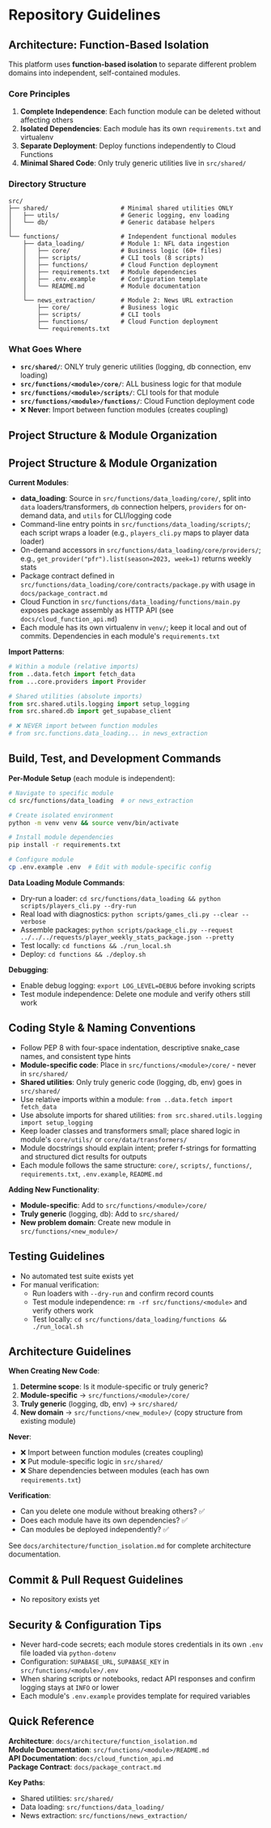 # Repository Guidelines

## Architecture: Function-Based Isolation

This platform uses **function-based isolation** to separate different problem domains into independent, self-contained modules.

### Core Principles
1. **Complete Independence**: Each function module can be deleted without affecting others
2. **Isolated Dependencies**: Each module has its own `requirements.txt` and virtualenv
3. **Separate Deployment**: Deploy functions independently to Cloud Functions
4. **Minimal Shared Code**: Only truly generic utilities live in `src/shared/`

### Directory Structure
```
src/
├── shared/                    # Minimal shared utilities ONLY
│   ├── utils/                 # Generic logging, env loading
│   └── db/                    # Generic database helpers
│
└── functions/                 # Independent functional modules
    ├── data_loading/          # Module 1: NFL data ingestion
    │   ├── core/              # Business logic (60+ files)
    │   ├── scripts/           # CLI tools (8 scripts)
    │   ├── functions/         # Cloud Function deployment
    │   ├── requirements.txt   # Module dependencies
    │   ├── .env.example       # Configuration template
    │   └── README.md          # Module documentation
    │
    └── news_extraction/       # Module 2: News URL extraction
        ├── core/              # Business logic
        ├── scripts/           # CLI tools
        ├── functions/         # Cloud Function deployment
        └── requirements.txt
```

### What Goes Where
- **`src/shared/`**: ONLY truly generic utilities (logging, db connection, env loading)
- **`src/functions/<module>/core/`**: ALL business logic for that module
- **`src/functions/<module>/scripts/`**: CLI tools for that module
- **`src/functions/<module>/functions/`**: Cloud Function deployment code
- ❌ **Never**: Import between function modules (creates coupling)

## Project Structure & Module Organization
## Project Structure & Module Organization

**Current Modules**:
- **data_loading**: Source in `src/functions/data_loading/core/`, split into `data` loaders/transformers, `db` connection helpers, `providers` for on-demand data, and `utils` for CLI/logging code
- Command-line entry points in `src/functions/data_loading/scripts/`; each script wraps a loader (e.g., `players_cli.py` maps to player data loader)
- On-demand accessors in `src/functions/data_loading/core/providers/`; e.g., `get_provider("pfr").list(season=2023, week=1)` returns weekly stats
- Package contract defined in `src/functions/data_loading/core/contracts/package.py` with usage in `docs/package_contract.md`
- Cloud Function in `src/functions/data_loading/functions/main.py` exposes package assembly as HTTP API (see `docs/cloud_function_api.md`)
- Each module has its own virtualenv in `venv/`; keep it local and out of commits. Dependencies in each module's `requirements.txt`

**Import Patterns**:
```python
# Within a module (relative imports)
from ..data.fetch import fetch_data
from ...core.providers import Provider

# Shared utilities (absolute imports)
from src.shared.utils.logging import setup_logging
from src.shared.db import get_supabase_client

# ❌ NEVER import between function modules
# from src.functions.data_loading... in news_extraction
```

## Build, Test, and Development Commands

**Per-Module Setup** (each module is independent):
```bash
# Navigate to specific module
cd src/functions/data_loading  # or news_extraction

# Create isolated environment
python -m venv venv && source venv/bin/activate

# Install module dependencies
pip install -r requirements.txt

# Configure module
cp .env.example .env  # Edit with module-specific config
```

**Data Loading Module Commands**:
- Dry-run a loader: `cd src/functions/data_loading && python scripts/players_cli.py --dry-run`
- Real load with diagnostics: `python scripts/games_cli.py --clear --verbose`
- Assemble packages: `python scripts/package_cli.py --request ../../../requests/player_weekly_stats_package.json --pretty`
- Test locally: `cd functions && ./run_local.sh`
- Deploy: `cd functions && ./deploy.sh`

**Debugging**:
- Enable debug logging: `export LOG_LEVEL=DEBUG` before invoking scripts
- Test module independence: Delete one module and verify others still work

## Coding Style & Naming Conventions

- Follow PEP 8 with four-space indentation, descriptive snake_case names, and consistent type hints
- **Module-specific code**: Place in `src/functions/<module>/core/` - never in `src/shared/`
- **Shared utilities**: Only truly generic code (logging, db, env) goes in `src/shared/`
- Use relative imports within a module: `from ..data.fetch import fetch_data`
- Use absolute imports for shared utilities: `from src.shared.utils.logging import setup_logging`
- Keep loader classes and transformers small; place shared logic in module's `core/utils/` or `core/data/transformers/`
- Module docstrings should explain intent; prefer f-strings for formatting and structured dict results for outputs
- Each module follows the same structure: `core/`, `scripts/`, `functions/`, `requirements.txt`, `.env.example`, `README.md`

**Adding New Functionality**:
- **Module-specific**: Add to `src/functions/<module>/core/`
- **Truly generic** (logging, db): Add to `src/shared/`
- **New problem domain**: Create new module in `src/functions/<new_module>/`

## Testing Guidelines

- No automated test suite exists yet
- For manual verification: 
  - Run loaders with `--dry-run` and confirm record counts
  - Test module independence: `rm -rf src/functions/<module>` and verify others work
  - Test locally: `cd src/functions/data_loading/functions && ./run_local.sh`

## Architecture Guidelines

**When Creating New Code**:
1. **Determine scope**: Is it module-specific or truly generic?
2. **Module-specific** → `src/functions/<module>/core/`
3. **Truly generic** (logging, db, env) → `src/shared/`
4. **New domain** → `src/functions/<new_module>/` (copy structure from existing module)

**Never**:
- ❌ Import between function modules (creates coupling)
- ❌ Put module-specific logic in `src/shared/`
- ❌ Share dependencies between modules (each has own `requirements.txt`)

**Verification**:
- Can you delete one module without breaking others? ✅
- Does each module have its own dependencies? ✅
- Can modules be deployed independently? ✅

See `docs/architecture/function_isolation.md` for complete architecture documentation.

## Commit & Pull Request Guidelines

- No repository exists yet

## Security & Configuration Tips

- Never hard-code secrets; each module stores credentials in its own `.env` file loaded via `python-dotenv`
- Configuration: `SUPABASE_URL`, `SUPABASE_KEY` in `src/functions/<module>/.env`
- When sharing scripts or notebooks, redact API responses and confirm logging stays at `INFO` or lower
- Each module's `.env.example` provides template for required variables

## Quick Reference

**Architecture**: `docs/architecture/function_isolation.md`  
**Module Documentation**: `src/functions/<module>/README.md`  
**API Documentation**: `docs/cloud_function_api.md`  
**Package Contract**: `docs/package_contract.md`  

**Key Paths**:
- Shared utilities: `src/shared/`
- Data loading: `src/functions/data_loading/`
- News extraction: `src/functions/news_extraction/`
